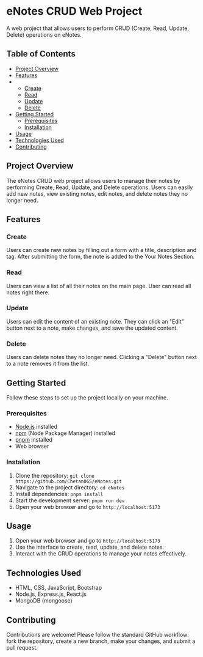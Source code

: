 # eNotes CRUD Web Project

A web project that allows users to perform CRUD (Create, Read, Update, Delete) operations on eNotes.

## Table of Contents

- [Project Overview](#project-overview)
- [Features](#features)
- - [Create](#create)
  - [Read](#read)
  - [Update](#update)
  - [Delete](#delete)
- [Getting Started](#getting-started)
  - [Prerequisites](#prerequisites)
  - [Installation](#installation)
- [Usage](#usage)
- [Technologies Used](#technologies-used)
- [Contributing](#contributing)

## Project Overview

The eNotes CRUD web project allows users to manage their notes by performing Create, Read, Update, and Delete operations. Users can easily add new notes, view existing notes, edit notes, and delete notes they no longer need.

## Features

### Create

Users can create new notes by filling out a form with a title, description and tag. After submitting the form, the note is added to the Your Notes Section.

### Read

Users can view a list of all their notes on the main page. User can read all notes right there.

### Update

Users can edit the content of an existing note. They can click an "Edit" button next to a note, make changes, and save the updated content.

### Delete

Users can delete notes they no longer need. Clicking a "Delete" button next to a note removes it from the list.

## Getting Started

Follow these steps to set up the project locally on your machine.

### Prerequisites

- [Node.js](https://nodejs.org/) installed
- [npm](https://www.npmjs.com/) (Node Package Manager) installed
- [pnpm](https://pnpm.io/installation) installed
- Web browser

### Installation

1. Clone the repository: `git clone https://github.com/Chetan065/eNotes.git`
2. Navigate to the project directory: `cd eNotes`
3. Install dependencies: `pnpm install `
4. Start the development server: `pnpm run dev`
5. Open your web browser and go to `http://localhost:5173`

## Usage

1. Open your web browser and go to `http://localhost:5173`
2. Use the interface to create, read, update, and delete notes.
3. Interact with the CRUD operations to manage your notes effectively.

## Technologies Used

- HTML, CSS, JavaScript, Bootstrap
- Node.js, Express.js, React.js
- MongoDB (mongoose)

## Contributing

Contributions are welcome! Please follow the standard GitHub workflow: fork the repository, create a new branch, make your changes, and submit a pull request.




